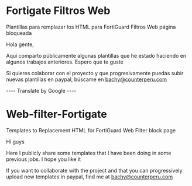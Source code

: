 # Fortigate Filtros Web
Plantillas para remplazar los HTML para FortiGuard Filtros Web página bloqueada

Hola gente,

Aquí comparto públicamente algunas plantillas que he estado haciendo en algunos trabajos anteriores. Espero que te guste

Si quieres colaborar con el proyecto y que progresivamente puedas subir nuevas plantillas en paypal, búscame en bachy@counterperu.com

---- Translate by Google ----

# Web-filter-Fortigate
 Templates to Replacement HTML for FortiGuard Web Filter block page

Hi guys

Here I publicly share some templates that I have been doing in some previous jobs. I hope you like it

If you want to collaborate with the project and that you can progressively upload new templates in paypal, find me at bachy@counterperu.com